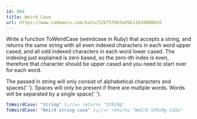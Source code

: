 ```yaml
---
id: 004
title: Weird Case
url: https://www.codewars.com/kata/52b757663a95b11b3d00062d
---
```



Write a function ToWeirdCase (weirdcase in Ruby) that accepts a string, and returns the same string with all even indexed characters in each word upper cased, and all odd indexed characters in each word lower cased. The indexing just explained is zero based, so the zero-ith index is even, therefore that character should be upper cased and you need to start over for each word.

The passed in string will only consist of alphabetical characters and spaces(' '). Spaces will only be present if there are multiple words. Words will be separated by a single space(' ').

```csharp
ToWeirdCase( "String" );//=> returns "StRiNg"
ToWeirdCase( "Weird string case" );//=> returns "WeIrD StRiNg CaSe"
```